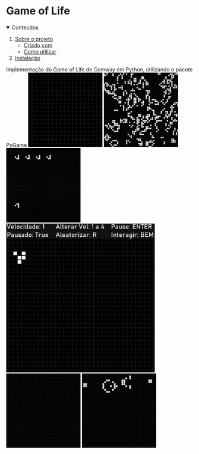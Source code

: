 # Game of Life

<!-- TABELA DE CONTEUDO -->
<details open="open">
  <summary>Conteúdos</summary>
  <ol>
    <li>
      <a href="#sobre o projeto">Sobre o projeto</a>
      <ul>
        <li><a href="#criado com">Criado com</a></li>
      </ul>
      <ul>
        <li><a href="#como utilizar">Como utilizar</a></li>
      </ul>
    </li>
    <li>
      <a href="#instalacao">Instalação</a>
    </li>
  </ol>
</details>
Implementação do Game of Life de Comway em Python, utilizando o pacote PyGame

<img src="Imagens/GifConway1.gif" width="200" height="200" />
<img src="Imagens/GifConway2.gif" width="200" height="200" />
<img src="Imagens/GifConway3.gif" width="200" height="200" />
<img src="Imagens/GifConway4.gif" width="400" height="400" />
<img src="Imagens/GifConway5.gif" width="200" height="200" />
<img src="Imagens/GifConway6.gif" width="200" height="200" />
